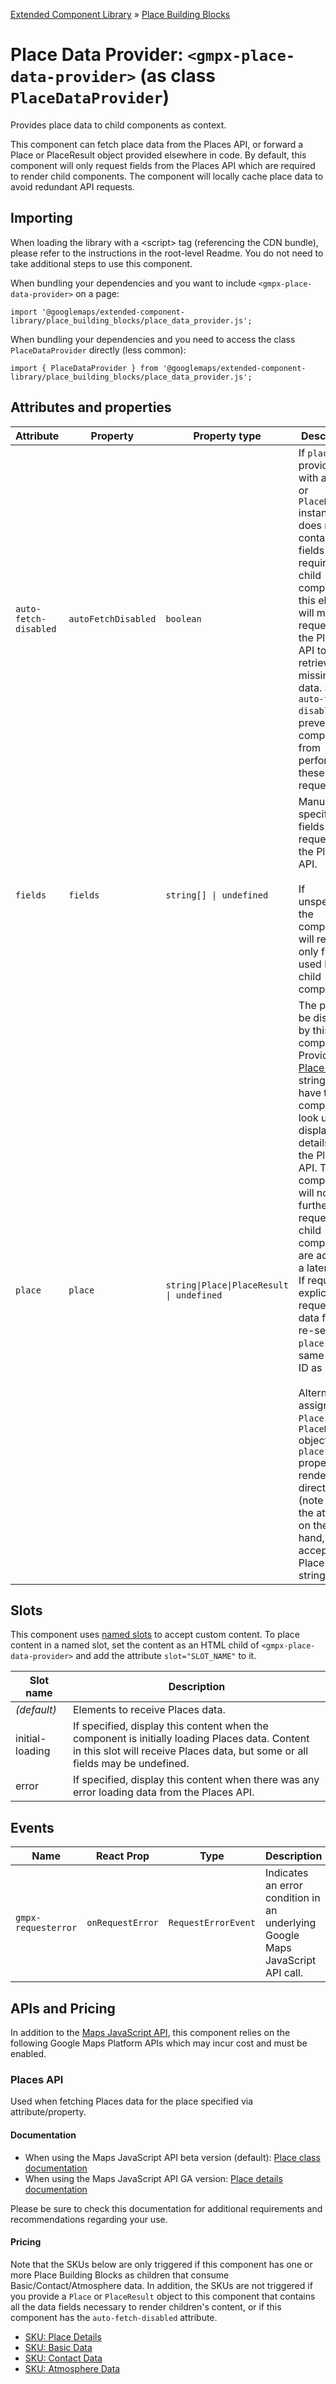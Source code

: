 [Extended Component Library](../../../README.md) » [Place Building Blocks](../README.md)

# Place Data Provider: `<gmpx-place-data-provider>` (as class `PlaceDataProvider`)

Provides place data to child components as context.

This component can fetch place data from the Places API, or forward a Place
or PlaceResult object provided elsewhere in code. By default, this component
will only request fields from the Places API which are required to render
child components. The component will locally cache place data to avoid
redundant API requests.

## Importing

When loading the library with a &lt;script&gt; tag (referencing the CDN bundle), please refer to the instructions in the root-level Readme. You do not need to take additional steps to use this component.

When bundling your dependencies and you want to include `<gmpx-place-data-provider>` on a page:

```
import '@googlemaps/extended-component-library/place_building_blocks/place_data_provider.js';
```

When bundling your dependencies and you need to access the class `PlaceDataProvider` directly (less common):

```
import { PlaceDataProvider } from '@googlemaps/extended-component-library/place_building_blocks/place_data_provider.js';
```

## Attributes and properties

| Attribute             | Property            | Property type                             | Description                                                                                                                                                                                                                                                                                                                                                                                                                                                                                                                                                                                                                       | Default | [Reflects?](https://open-wc.org/guides/knowledge/attributes-and-properties/#attribute-and-property-reflection) |
| --------------------- | ------------------- | ----------------------------------------- | --------------------------------------------------------------------------------------------------------------------------------------------------------------------------------------------------------------------------------------------------------------------------------------------------------------------------------------------------------------------------------------------------------------------------------------------------------------------------------------------------------------------------------------------------------------------------------------------------------------------------------- | ------- | -------------------------------------------------------------------------------------------------------------- |
| `auto-fetch-disabled` | `autoFetchDisabled` | `boolean`                                 | If `place` is provided with a `Place` or `PlaceResult` instance, but does not contain fields required by child components, this element will make a request to the Place API to retrieve the missing data. Set `auto-fetch-disabled` to prevent the component from performing these requests.                                                                                                                                                                                                                                                                                                                                     | `false` | ✅                                                                                                              |
| `fields`              | `fields`            | `string[] \| undefined`                   | Manually specify the fields to request from the Places API.<br/><br/>If unspecified, the component will request only fields used by child components.                                                                                                                                                                                                                                                                                                                                                                                                                                                                             |         | ✅                                                                                                              |
| `place`               | `place`             | `string\|Place\|PlaceResult \| undefined` | The place to be displayed by this component. Provide a [Place ID](https://developers.google.com/maps/documentation/places/web-service/place-id?utm_source=npm&utm_medium=documentation&utm_campaign=&utm_content=web_components) as a string to have the component look up and display details from the Place API. The component will not make further API requests if child components are added at a later time. If required, explicitly request a data fetch by re-setting `place` to the same Place ID as before.<br/><br/>Alternatively, assign a `Place` or `PlaceResult` object to the `place` property to render it directly (note that the attribute, on the other hand, only accepts a Place ID string). |         | ❌                                                                                                              |

## Slots

This component uses [named slots](https://developer.mozilla.org/en-US/docs/Web/API/Web_components/Using_templates_and_slots#adding_flexibility_with_slots) to accept custom content. To place content in a named slot, set the content as an HTML child of `<gmpx-place-data-provider>` and add the attribute `slot="SLOT_NAME"` to it.

| Slot name       | Description                                                                                                                                                                     |
| --------------- | ------------------------------------------------------------------------------------------------------------------------------------------------------------------------------- |
| *(default)*     | Elements to receive Places data.                                                                                                                                                |
| initial-loading | If specified, display this content when the component is initially loading Places data. Content in this slot will receive Places data, but some or all fields may be undefined. |
| error           | If specified, display this content when there was any error loading data from the Places API.                                                                                   |

## Events

| Name                | React Prop       | Type                | Description                                                                    |
| ------------------- | ---------------- | ------------------- | ------------------------------------------------------------------------------ |
| `gmpx-requesterror` | `onRequestError` | `RequestErrorEvent` | Indicates an error condition in an underlying Google Maps JavaScript API call. |



## APIs and Pricing

In addition to the [Maps JavaScript API](https://developers.google.com/maps/documentation/javascript?utm_source=npm&utm_medium=documentation&utm_campaign=&utm_content=web_components), this component relies on the following Google Maps Platform APIs which may incur cost and must be enabled.

### Places API

Used when fetching Places data for the place specified via attribute/property.

#### Documentation

* When using the Maps JavaScript API beta version (default): [Place class documentation](https://developers.google.com/maps/documentation/javascript/place?utm_source=npm&utm_medium=documentation&utm_campaign=&utm_content=web_components)
* When using the Maps JavaScript API GA version: [Place details documentation](https://developers.google.com/maps/documentation/javascript/examples/place-details?utm_source=npm&utm_medium=documentation&utm_campaign=&utm_content=web_components)

Please be sure to check this documentation for additional requirements and recommendations regarding your use.

#### Pricing

Note that the SKUs below are only triggered if this component has one or more Place Building Blocks as children that consume Basic/Contact/Atmosphere data. In addition, the SKUs are not triggered if you provide a `Place` or `PlaceResult` object to this component that contains all the data fields necessary to render children's content, or if this component has the `auto-fetch-disabled` attribute.

- [SKU: Place Details](https://developers.google.com/maps/billing-and-pricing/pricing?utm_source=npm&utm_medium=documentation&utm_campaign=&utm_content=web_components#places-details)
- [SKU: Basic Data](https://developers.google.com/maps/billing-and-pricing/pricing?utm_source=npm&utm_medium=documentation&utm_campaign=&utm_content=web_components#basic-data)
- [SKU: Contact Data](https://developers.google.com/maps/billing-and-pricing/pricing?utm_source=npm&utm_medium=documentation&utm_campaign=&utm_content=web_components#contact-data)
- [SKU: Atmosphere Data](https://developers.google.com/maps/billing-and-pricing/pricing?utm_source=npm&utm_medium=documentation&utm_campaign=&utm_content=web_components#atmosphere-data)


